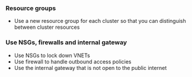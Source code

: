 ### Resource groups
* Use a new resource group for each cluster so that you can distinguish between cluster resources

### Use NSGs, firewalls and internal gateway
* Use NSGs to lock down VNETs
* Use firewall to handle outbound access policies
* Use the internal gateway that is not open to the public internet
